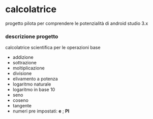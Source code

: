 # calcolatrice
progetto pilota per comprendere le potenzialità di android studio 3.x

### descrizione progetto

calcolatrice scientifica per le operazioni base
- addizione
- sottrazione
- moltiplicazione
- divisione
- elivamento a potenza
- logaritmo naturale
- logaritmo in base 10
- seno
- coseno
- tangente
- numeri pre impostati: **e** ; **PI**
